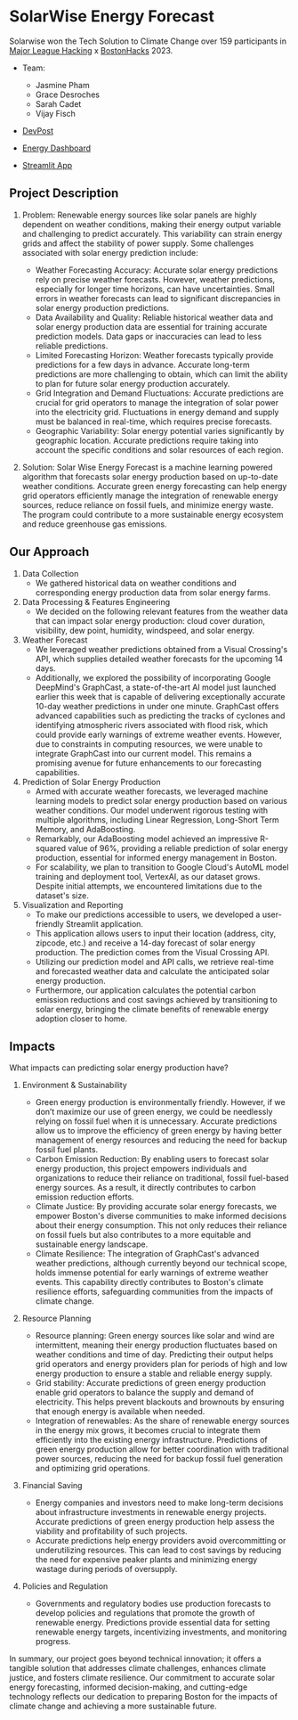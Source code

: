 # SolarWise Energy Forecast
Solarwise won the Tech Solution to Climate Change over 159 participants in [Major League Hacking](https://mlh.io/) x [BostonHacks](https://www.bostonhacks.org/) 2023.

- Team:
  - Jasmine Pham
  - Grace Desroches
  - Sarah Cadet
  - Vijay Fisch

- [DevPost](https://devpost.com/software/solar-wise-energy-forecast) 
- [Energy Dashboard](https://app.powerbi.com/view?r=eyJrIjoiMjkxYzUxMmYtNGRmZi00MzI4LTgzNDItOGYzMWJhZjZkN2UzIiwidCI6ImQ1N2QzMmNjLWMxMjEtNDg4Zi1iMDdiLWRmZTcwNTY4MGM3MSIsImMiOjN9)
- [Streamlit App](http://solarwise.biz/)

## Project Description
1. Problem: Renewable energy sources like solar panels are highly dependent on weather conditions, making their energy output variable and challenging to predict accurately. This variability can strain energy grids and affect the stability of power supply. Some challenges associated with solar energy prediction include:
    - Weather Forecasting Accuracy: Accurate solar energy predictions rely on precise weather forecasts. However, weather predictions, especially for longer time horizons, can have uncertainties. Small errors in weather forecasts can lead to significant discrepancies in solar energy production predictions.
    - Data Availability and Quality: Reliable historical weather data and solar energy production data are essential for training accurate prediction models. Data gaps or inaccuracies can lead to less reliable predictions.
    - Limited Forecasting Horizon: Weather forecasts typically provide predictions for a few days in advance. Accurate long-term predictions are more challenging to obtain, which can limit the ability to plan for future solar energy production accurately.
    - Grid Integration and Demand Fluctuations: Accurate predictions are crucial for grid operators to manage the integration of solar power into the electricity grid. Fluctuations in energy demand and supply must be balanced in real-time, which requires precise forecasts.
    - Geographic Variability: Solar energy potential varies significantly by geographic location. Accurate predictions require taking into account the specific conditions and solar resources of each region.

2. Solution: Solar Wise Energy Forecast is a machine learning powered algorithm that forecasts solar energy production based on up-to-date weather conditions.  Accurate green energy forecasting can help energy grid operators efficiently manage the integration of renewable energy sources, reduce reliance on fossil fuels, and minimize energy waste. The program could contribute to a more sustainable energy ecosystem and reduce greenhouse gas emissions. 

## Our Approach
1. Data Collection
    - We gathered historical data on weather conditions and corresponding energy production data from solar energy farms.
2. Data Processing & Features Engineering
    - We decided on the following relevant features from the weather data that can impact solar energy production:  cloud cover duration, visibility, dew point, humidity, windspeed, and solar energy.
3. Weather Forecast
    - We leveraged weather predictions obtained from a Visual Crossing's API, which supplies detailed weather forecasts for the upcoming 14 days.
    - Additionally, we explored the possibility of incorporating Google DeepMind's GraphCast, a state-of-the-art AI model just launched earlier this week that is capable of delivering exceptionally accurate 10-day weather predictions in under one minute. GraphCast offers advanced capabilities such as predicting the tracks of cyclones and identifying atmospheric rivers associated with flood risk, which could provide early warnings of extreme weather events. However, due to constraints in computing resources, we were unable to integrate GraphCast into our current model. This remains a promising avenue for future enhancements to our forecasting capabilities.
4. Prediction of Solar Energy Production
    - Armed with accurate weather forecasts, we leveraged machine learning models to predict solar energy production based on various weather conditions. Our model underwent rigorous testing with multiple algorithms, including Linear Regression, Long-Short Term Memory, and AdaBoosting.
    - Remarkably, our AdaBoosting model achieved an impressive R-squared value of 96%, providing a reliable prediction of solar energy production, essential for informed energy management in Boston.
    - For scalability, we plan to transition to Google Cloud's AutoML model training and deployment tool, VertexAI, as our dataset grows. Despite initial attempts, we encountered limitations due to the dataset's size.
5. Visualization and Reporting
    - To make our predictions accessible to users, we developed a user-friendly Streamlit application.
    - This application allows users to input their location (address, city, zipcode, etc.) and receive a 14-day forecast of solar energy production. The prediction comes from the Visual Crossing API.
    - Utilizing our prediction model and API calls, we retrieve real-time and forecasted weather data and calculate the anticipated solar energy production.
    - Furthermore, our application calculates the potential carbon emission reductions and cost savings achieved by transitioning to solar energy, bringing the climate benefits of renewable energy adoption closer to home.
      
## Impacts
What impacts can predicting solar energy production have?
1. Environment & Sustainability
   - Green energy production is environmentally friendly. However, if we don’t maximize our use of green energy, we could be needlessly relying on fossil fuel when it is unnecessary. Accurate predictions allow us to improve the efficiency of green energy  by having better management of energy resources and reducing the need for backup fossil fuel plants.
   - Carbon Emission Reduction: By enabling users to forecast solar energy production, this project empowers individuals and organizations to reduce their reliance on traditional, fossil fuel-based energy sources. As a result, it directly contributes to carbon emission reduction efforts.
   - Climate Justice: By providing accurate solar energy forecasts, we empower Boston's diverse communities to make informed decisions about their energy consumption. This not only reduces their reliance on fossil fuels but also contributes to a more equitable and sustainable energy landscape.
   - Climate Resilience: The integration of GraphCast's advanced weather predictions, although currently beyond our technical scope, holds immense potential for early warnings of extreme weather events. This capability directly contributes to Boston's climate resilience efforts, safeguarding communities from the impacts of climate change.

2. Resource Planning
     - Resource planning: Green energy sources like solar and wind are intermittent, meaning their energy production fluctuates based on weather conditions and time of day. Predicting their output helps grid operators and energy providers plan for periods of high and low energy production to ensure a stable and reliable energy supply.
     - Grid stability: Accurate predictions of green energy production enable grid operators to balance the supply and demand of electricity. This helps prevent blackouts and brownouts by ensuring that enough energy is available when needed.
     - Integration of renewables: As the share of renewable energy sources in the energy mix grows, it becomes crucial to integrate them efficiently into the existing energy infrastructure. Predictions of green energy production allow for better coordination with traditional power sources, reducing the need for backup fossil fuel generation and optimizing grid operations.

3. Financial Saving
    - Energy companies and investors need to make long-term decisions about infrastructure investments in renewable energy projects. Accurate predictions of green energy production help assess the viability and profitability of such projects.
    - Accurate predictions help energy providers avoid overcommitting or underutilizing resources. This can lead to cost savings by reducing the need for expensive peaker plants and minimizing energy wastage during periods of oversupply.

4. Policies and Regulation
   - Governments and regulatory bodies use production forecasts to develop policies and regulations that promote the growth of renewable energy. Predictions provide essential data for setting renewable energy targets, incentivizing investments, and monitoring progress.
  

In summary, our project goes beyond technical innovation; it offers a tangible solution that addresses climate challenges, enhances climate justice, and fosters climate resilience. Our commitment to accurate solar energy forecasting, informed decision-making, and cutting-edge technology reflects our dedication to preparing Boston for the impacts of climate change and achieving a more sustainable future.

